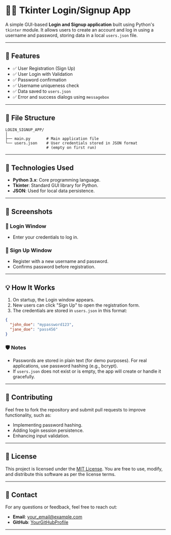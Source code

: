 # 🧑‍💻 Tkinter Login/Signup App

A simple GUI-based **Login and Signup application** built using Python's `tkinter` module. It allows users to create an account and log in using a username and password, storing data in a local `users.json` file.

---

## 🚀 Features

- ✅ User Registration (Sign Up)
- ✅ User Login with Validation
- ✅ Password confirmation
- ✅ Username uniqueness check
- ✅ Data saved to `users.json`
- ✅ Error and success dialogs using `messagebox`

---

## 📁 File Structure

```
LOGIN_SIGNUP_APP/
│
├── main.py       # Main application file
└── users.json    # User credentials stored in JSON format
                  # (empty on first run)
```

---

## 🧰 Technologies Used

- **Python 3.x**: Core programming language.
- **Tkinter**: Standard GUI library for Python.
- **JSON**: Used for local data persistence.

---

## 📸 Screenshots

### 🔐 Login Window

- Enter your credentials to log in.

### 📝 Sign Up Window

- Register with a new username and password.
- Confirms password before registration.

---

## 💡 How It Works

1. On startup, the Login window appears.
2. New users can click "Sign Up" to open the registration form.
3. The credentials are stored in `users.json` in this format:

```json
{
  "john_doe": "mypassword123",
  "jane_doe": "pass456"
}
```

### 🛡️ Notes

- Passwords are stored in plain text (for demo purposes). For real applications, use password hashing (e.g., bcrypt).
- If `users.json` does not exist or is empty, the app will create or handle it gracefully.

---

## 🤝 Contributing

Feel free to fork the repository and submit pull requests to improve functionality, such as:

- Implementing password hashing.
- Adding login session persistence.
- Enhancing input validation.

---

## 📜 License

This project is licensed under the [MIT License](LICENSE). You are free to use, modify, and distribute this software as per the license terms.

---

## 📧 Contact

For any questions or feedback, feel free to reach out:

- **Email**: your_email@example.com
- **GitHub**: [YourGitHubProfile](https://github.com/YourGitHubProfile)

---
